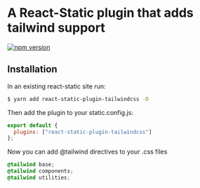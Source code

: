 # A React-Static plugin that adds tailwind support

[![npm version](https://badge.fury.io/js/react-static-plugin-tailwindcss.svg)](https://badge.fury.io/js/react-static-plugin-tailwindcss)

## Installation
In an existing react-static site run:

```bash
$ yarn add react-static-plugin-tailwindcss -D
```

Then add the plugin to your static.config.js:

```js
export default {
  plugins: ["react-static-plugin-tailwindcss"]
};
```

Now you can add @tailwind directives to your .css files

```css
@tailwind base;
@tailwind components;
@tailwind utilities;
```